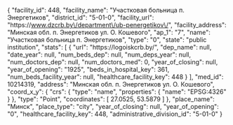 {
    "facility_id": 448,
    "facility_name": "Участковая больница п. Энергетиков",
    "district_id": "5-01-0",
    "facility_url": "https:\/\/www.dzcrb.by\/department\/ub-penergetikov\/",
    "facility_address": "Минская обл. п. Энергетиков ул. О. Кошевого",
    "ap_1": "7",
    "name": "Участковая больница п. Энергетиков",
    "type": "0",
    "state": "public institution",
    "stats": [
        {
            "url": "https:\/\/logoiskcrb.by\/",
            "dep_name": null,
            "date_year": null,
            "num_beds_dep": null,
            "num_deps_year": null,
            "num_doctors_dep": null,
            "num_doctors_med": 0,
            "year_of_closing": null,
            "year_of_opening": "1925",
            "beds_in_hospital_key": 361,
            "num_beds_facility_year": null,
            "healthcare_facility_key": 448
        }
    ],
    "med_id": 10214319,
    "address": "Минская обл. п. Энергетиков ул. О. Кошевого",
    "coord_x_y": {
        "crs": {
            "type": "name",
            "properties": {
                "name": "EPSG:4326"
            }
        },
        "type": "Point",
        "coordinates": [
            27.0525,
            53.5879
        ]
    },
    "place_name": "Минск",
    "place_type": "city",
    "year_of_closing": null,
    "year_of_opening": "0",
    "healthcare_facility_key": 448,
    "administrative_division_id": "5-01-0"
}
